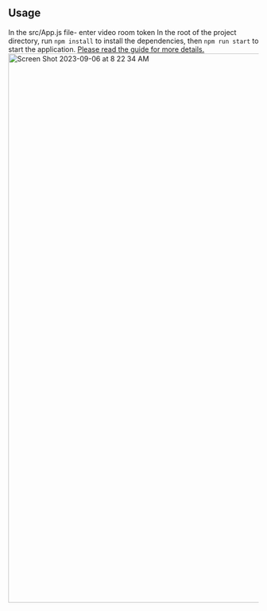 ## Usage
In the src/App.js file- enter video room token
In the root of the project directory, run `npm install` to install the dependencies, then `npm run start` to start the application. [Please read the guide for more details.](https://developer.signalwire.com/guides/video-overlays)
<img width="1103" alt="Screen Shot 2023-09-06 at 8 22 34 AM" src="https://github.com/jongray00/Video_Banners/assets/78746011/ff84afda-e650-42fd-b5c0-14200f023223">
